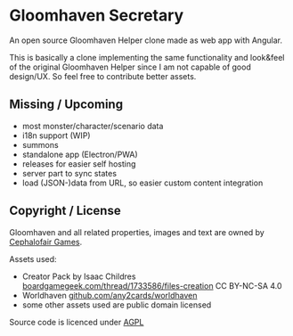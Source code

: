 # Gloomhaven Secretary

An open source Gloomhaven Helper clone made as web app with Angular.

This is basically a clone implementing the same functionality and look&feel of the original Gloomhaven Helper since I am not capable of good design/UX. So feel free to contribute better assets.

## Missing / Upcoming

- most monster/character/scenario data
- i18n support (WIP)
- summons
- standalone app (Electron/PWA)
- releases for easier self hosting
- server part to sync states
- load (JSON-)data from URL, so easier custom content integration


## Copyright / License

Gloomhaven and all related properties, images and text are owned by [Cephalofair Games](https://cephalofair.com).

Assets used:
- Creator Pack by Isaac Childres [boardgamegeek.com/thread/1733586/files-creation](https://boardgamegeek.com/thread/1733586/files-creation) CC BY-NC-SA 4.0
- Worldhaven [github.com/any2cards/worldhaven](https://github.com/any2cards/worldhaven)
- some other assets used are public domain licensed

Source code is licenced under [AGPL](/LICENSE)

